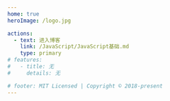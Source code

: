```yaml
---
home: true
heroImage: /logo.jpg

actions:
  - text: 进入博客
    link: /JavaScript/JavaScript基础.md
    type: primary
# features:
#   - title: 无
#     details: 无

# footer: MIT Licensed | Copyright © 2018-present
---
```

